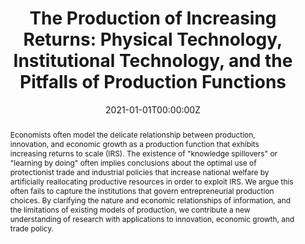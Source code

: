---
abstract: Economists often model the delicate relationship between production, innovation, and economic growth as a production function that exhibits increasing returns to scale (IRS). The existence of "knowledge spillovers" or "learning by doing" often implies conclusions about the optimal use of protectionist trade and industrial policies that increase national welfare by artificially reallocating productive resources in order to exploit IRS. We argue this often fails to capture the institutions that govern entrepreneurial production choices. By clarifying the nature and economic relationships of information, and the limitations of existing models of production, we contribute a new understanding of research with applications to innovation, economic growth, and trade policy.

authors:
- Santiago Gangotena
- admin
date: "2021-01-01T00:00:00Z"
url_pdf: "https://papers.ssrn.com/sol3/papers.cfm?abstract_id=2626587"
featured: false
projects: []
publication: 'Under Review'
publication_short: ""
publication_types:
- "2"
summary: Economists often model the delicate relationship between production, innovation, and economic growth as a production function that exhibits increasing returns to scale (IRS). The existence of "knowledge spillovers" or "learning by doing" often implies conclusions about the optimal use of protectionist trade and industrial policies that increase national welfare by artificially reallocating productive resources in order to exploit IRS. We argue this often fails to capture the institutions that govern entrepreneurial production choices. By clarifying the nature and economic relationships of information, and the limitations of existing models of production, we contribute a new understanding of research with applications to innovation, economic growth, and trade policy.
tags:
- increasing returns, innovation, growth
title: "The Production of Increasing Returns: Physical Technology, Institutional Technology, and the Pitfalls of Production Functions"
---